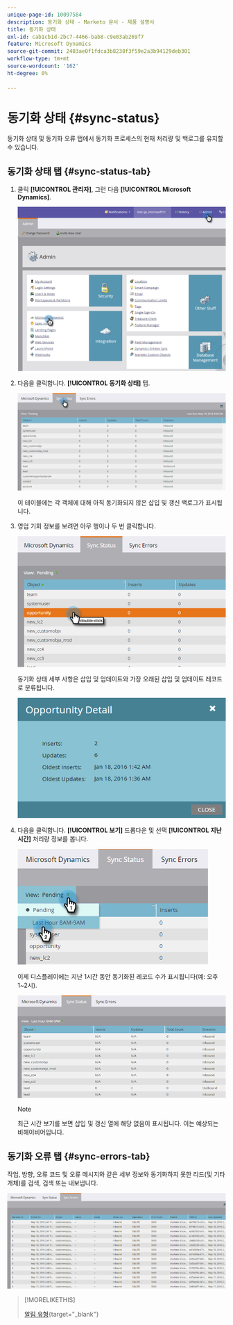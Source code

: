 ```yaml
---
unique-page-id: 10097584
description: 동기화 상태 - Marketo 문서 - 제품 설명서
title: 동기화 상태
exl-id: cab1cb1d-2bc7-4466-bab8-c9e03ab269f7
feature: Microsoft Dynamics
source-git-commit: 2403ae0f1fdca3b8238f3f59e2a3b94129deb301
workflow-type: tm+mt
source-wordcount: '162'
ht-degree: 0%

---
```


# 동기화 상태 {#sync-status}

동기화 상태 및 동기화 오류 탭에서 동기화 프로세스의 현재 처리량 및 백로그를 유지할 수 있습니다.

## 동기화 상태 탭 {#sync-status-tab}

1. 클릭 **[!UICONTROL 관리자]**, 그런 다음 **[!UICONTROL Microsoft Dynamics]**.

   ![](assets/image2016-1-20-11-3a34-3a14.png)

1. 다음을 클릭합니다. **[!UICONTROL 동기화 상태]** 탭.

   ![](assets/image2016-5-19-10-3a1-3a11.png)

   이 테이블에는 각 객체에 대해 아직 동기화되지 않은 삽입 및 갱신 백로그가 표시됩니다.

1. 영업 기회 정보를 보려면 아무 행이나 두 번 클릭합니다.

   ![](assets/image2016-5-19-10-3a3-3a21.png)

   동기화 상태 세부 사항은 삽입 및 업데이트와 가장 오래된 삽입 및 업데이트 레코드로 분류됩니다.

   ![](assets/image2016-1-22-10-3a51-3a10.png)

1. 다음을 클릭합니다. **[!UICONTROL 보기]** 드롭다운 및 선택 **[!UICONTROL 지난 시간]** 처리량 정보를 봅니다.

   ![](assets/image2016-5-19-10-3a20-3a7.png)

   이제 디스플레이에는 지난 1시간 동안 동기화된 레코드 수가 표시됩니다(예: 오후 1~2시).

   ![](assets/image2016-5-19-10-3a22-3a15.png)

   >[!NOTE]
   >
   >최근 시간 보기를 보면 삽입 및 갱신 열에 해당 없음이 표시됩니다. 이는 예상되는 비헤이비어입니다.

## 동기화 오류 탭 {#sync-errors-tab}

작업, 방향, 오류 코드 및 오류 메시지와 같은 세부 정보와 동기화하지 못한 리드(및 기타 개체)를 검색, 검색 또는 내보냅니다.

![](assets/image2016-5-19-10-3a26-3a35.png)

>[!MORELIKETHIS]
>
>[알림 유형](/help/marketo/product-docs/core-marketo-concepts/miscellaneous/understanding-notifications/notification-types.md){target="_blank"}

